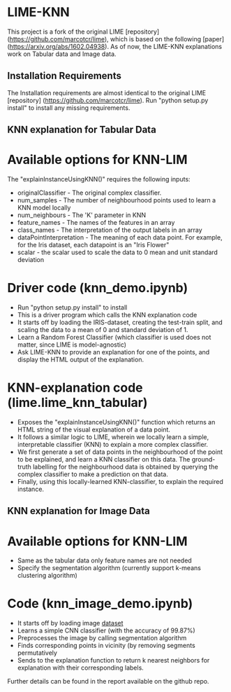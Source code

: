 # LIME-KNN

This project is a fork of the original LIME [repository] (https://github.com/marcotcr/lime), which is based on the following [paper] (https://arxiv.org/abs/1602.04938).
As of now, the LIME-KNN explanations work on Tabular data and Image data.

## Installation Requirements

The Installation requirements are almost identical to the original LIME [repository] (https://github.com/marcotcr/lime).
Run "python setup.py install" to install any missing requirements.

## KNN explanation for Tabular Data

# Available options for KNN-LIM 
The "explainInstanceUsingKNN()" requires the following inputs:
* originalClassifier - The original complex classifier. 
* num\_samples - The number of neighbourhood points used to learn a KNN model locally
* num\_neighbours - The 'K' parameter in KNN
* feature\_names - The names of the features in an array
* class\_names - The interpretation of the output labels in an array
* dataPointInterpretation - The meaning of each data point. For example, for the Iris dataset, each datapoint is an "Iris Flower"
* scalar - the scalar used to scale the data to 0 mean and unit standard deviation

# Driver code (knn\_demo.ipynb)
* Run "python setup.py install" to install 
*  This is a driver program which calls the KNN explanation code
* It starts off by loading the IRIS-dataset, creating the test-train split, and scaling the data to a mean of 0 and standard deviation of 1.
* Learn a Random Forest Classifier (which classifier is used does not matter, since LIME is model-agnostic)
* Ask LIME-KNN to provide an explanation for one of the points, and display the HTML output of the explanation.
	
# KNN-explanation code (lime.lime\_knn\_tabular)
* Exposes the "explainInstanceUsingKNN()" function which returns an HTML string of the visual explanation of a data point.
* It follows a similar logic to LIME, wherein we locally learn a simple, interpretable classifier (KNN) to explain a more complex classifier.
* We first generate a set of data points in the neighbourhood of the point to be explained, and learn a KNN classifier on this data. The ground-truth labelling for the neighbourhood data is obtained by querying the complex classifier to make a prediction on that data.
* Finally, using this locally-learned KNN-classifier, to explain the required instance. 	
		

## KNN explanation for Image Data
	
# Available options for KNN-LIM
* Same as the tabular data only feature names are not needed
* Specify the segmentation algorithm (currently support k-means clustering algorithm)
		
# Code (knn\_image\_demo.ipynb)
* It starts off by loading image [dataset](https://drive.google.com/drive/folders/1XaFM8BJFligrqeQdE-_5Id0V_SubJAZe?usp=sharing)
* Learns a simple CNN classifier (with the accuracy of 99.87%)
* Preprocesses the image by calling segmentation algorithm
* Finds corresponding points in vicinity (by removing segments permutatively
* Sends to the explanation function to return k nearest neighbors for explanation with their corresponding labels.

Further details can be found in the report available on the github repo.
